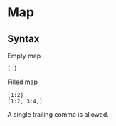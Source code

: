 # Map

## Syntax

Empty map

```
[:]
```

Filled map
```
[1:2]
[1:2, 3:4,]
```

A single trailing comma is allowed.